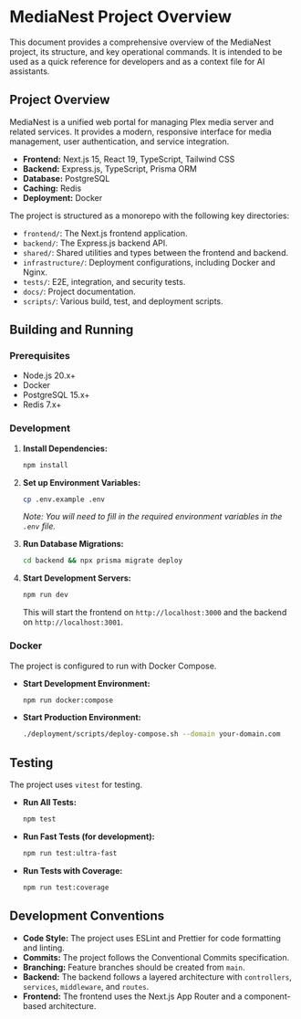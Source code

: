 # MediaNest Project Overview

This document provides a comprehensive overview of the MediaNest project, its structure, and key operational commands. It is intended to be used as a quick reference for developers and as a context file for AI assistants.

## Project Overview

MediaNest is a unified web portal for managing Plex media server and related services. It provides a modern, responsive interface for media management, user authentication, and service integration.

*   **Frontend:** Next.js 15, React 19, TypeScript, Tailwind CSS
*   **Backend:** Express.js, TypeScript, Prisma ORM
*   **Database:** PostgreSQL
*   **Caching:** Redis
*   **Deployment:** Docker

The project is structured as a monorepo with the following key directories:

*   `frontend/`: The Next.js frontend application.
*   `backend/`: The Express.js backend API.
*   `shared/`: Shared utilities and types between the frontend and backend.
*   `infrastructure/`: Deployment configurations, including Docker and Nginx.
*   `tests/`: E2E, integration, and security tests.
*   `docs/`: Project documentation.
*   `scripts/`: Various build, test, and deployment scripts.

## Building and Running

### Prerequisites

*   Node.js 20.x+
*   Docker
*   PostgreSQL 15.x+
*   Redis 7.x+

### Development

1.  **Install Dependencies:**
    ```bash
    npm install
    ```

2.  **Set up Environment Variables:**
    ```bash
    cp .env.example .env
    ```
    *Note: You will need to fill in the required environment variables in the `.env` file.*

3.  **Run Database Migrations:**
    ```bash
    cd backend && npx prisma migrate deploy
    ```

4.  **Start Development Servers:**
    ```bash
    npm run dev
    ```
    This will start the frontend on `http://localhost:3000` and the backend on `http://localhost:3001`.

### Docker

The project is configured to run with Docker Compose.

*   **Start Development Environment:**
    ```bash
    npm run docker:compose
    ```

*   **Start Production Environment:**
    ```bash
    ./deployment/scripts/deploy-compose.sh --domain your-domain.com
    ```

## Testing

The project uses `vitest` for testing.

*   **Run All Tests:**
    ```bash
    npm test
    ```

*   **Run Fast Tests (for development):**
    ```bash
    npm run test:ultra-fast
    ```

*   **Run Tests with Coverage:**
    ```bash
    npm run test:coverage
    ```

## Development Conventions

*   **Code Style:** The project uses ESLint and Prettier for code formatting and linting.
*   **Commits:** The project follows the Conventional Commits specification.
*   **Branching:** Feature branches should be created from `main`.
*   **Backend:** The backend follows a layered architecture with `controllers`, `services`, `middleware`, and `routes`.
*   **Frontend:** The frontend uses the Next.js App Router and a component-based architecture.
